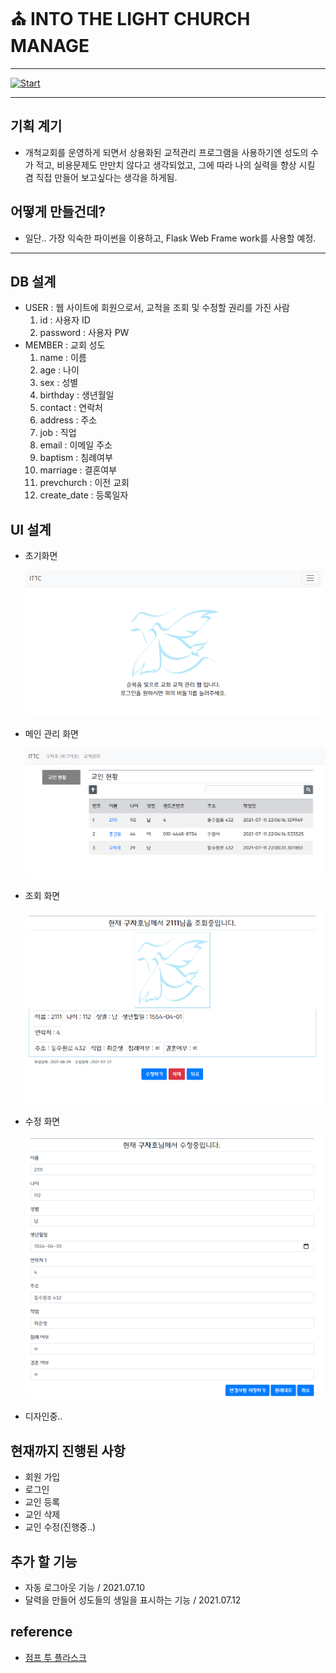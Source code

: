 # :church: INTO THE LIGHT CHURCH MANAGE

---

[![Start](https://img.shields.io/badge/START-2021.06.29-blue.svg)](./START)

---

## 기획 계기

- 개척교회를 운영하게 되면서 상용화된 교적관리 프로그램을 사용하기엔 성도의 수가 적고, 비용문제도 만만치 않다고 생각되었고, 그에 따라 나의 실력을 향상 시킬 겸 직접 만들어 보고싶다는 생각을 하게됨.

## 어떻게 만들건데?

- 일단.. 가장 익숙한 파이썬을 이용하고, Flask Web Frame work를 사용할 예정.

---



## DB 설계

- USER : 웹 사이트에 회원으로서, 교적을 조회 및 수정할 권리를 가진 사람
  1. id : 사용자 ID
  2. password : 사용자 PW
- MEMBER : 교회 성도
  1. name : 이름
  2. age : 나이
  3. sex : 성별
  4. birthday : 생년월일
  5. contact : 연락처
  6. address : 주소
  7. job : 직업
  8. email : 이메일 주소
  9. baptism : 침례여부
  10. marriage : 결혼여부
  11. prevchurch : 이전 교회
  12. create_date : 등록일자



## UI 설계

- 초기화면

  <img src="md-images/image-20210809174544945.png" alt="image-20210809174544945" style="zoom:50%;" />

- 메인 관리 화면

  <img src="md-images/image-20210809174755899.png" alt="image-20210809174755899" style="zoom:50%;" />

- 조회 화면

  ![image-20210809174829024](md-images/image-20210809174829024.png)

- 수정 화면

  <img src="md-images/image-20210809174851557.png" alt="image-20210809174851557" style="zoom:50%;" />

- 디자인중..



## 현재까지 진행된 사항

- 회원 가입
- 로그인
- 교인 등록
- 교인 삭제
- 교인 수정(진행중..)



## 추가 할 기능

- 자동 로그아웃 기능 / 2021.07.10
- 달력을 만들어 성도들의 생일을 표시하는 기능 / 2021.07.12



## reference

- [점프 투 플라스크](https://wikidocs.net/book/4542)